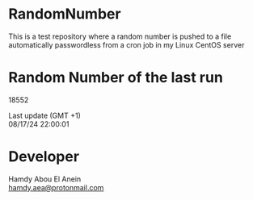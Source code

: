 # RandomNumber    
This is a test repository where a random number is pushed to a file automatically passwordless from a cron job in my Linux CentOS server    
# Random Number of the last run   
18552
      
Last update (GMT +1)    
08/17/24 22:00:01
# Developer    
Hamdy Abou El Anein   
hamdy.aea@protonmail.com
